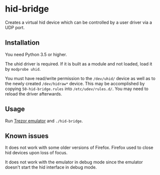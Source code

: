 # hid-bridge

Creates a virtual hid device which can be controlled by a user driver via a UDP port.

## Installation

You need Python 3.5 or higher.

The uhid driver is required. If it is built as a module and not loaded, load it by `modprobe uhid`.

You must have read/write permission to the `/dev/uhid/` device as well as to the newly created `/dev/hidraw*` device. This may be accomplished by copying `50-hid-bridge.rules` into `/etc/udev/rules.d/`. You may need to reload the driver afterwards.

## Usage

Run [Trezor emulator](https://github.com/trezor/trezor-core/blob/master/docs/emulator.md) and `./hid-bridge`.

## Known issues

It does not work with some older versions of Firefox. Firefox used to close hid devices upon loss of focus.

It does not work with the emulator in debug mode since the emulator doesn't start the hid interface in debug mode.
